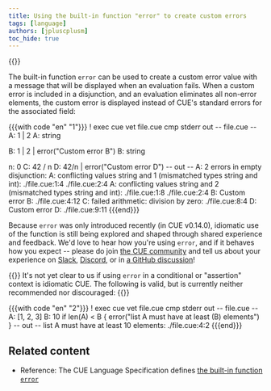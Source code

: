```yaml
---
title: Using the built-in function "error" to create custom errors
tags: [language]
authors: [jpluscplusm]
toc_hide: true
---
```

{{<sidenote text="Requires CUE v0.14.0 or later" >}}

The built-in function `error` can be used to create a custom error value with a
message that will be displayed when an evaluation fails.
When a custom error is included in a disjunction, and an evaluation eliminates
all non-error elements, the custom error is displayed instead of CUE's standard
errors for the associated field:

<!--more-->

{{{with code "en" "1"}}}
! exec cue vet file.cue
cmp stderr out
-- file.cue --
A: 1 | 2
A: string

B: 1 | 2 | error("Custom error B")
B: string

n: 0
C: 42 / n
D: 42/n | error("Custom error D")
-- out --
A: 2 errors in empty disjunction:
A: conflicting values string and 1 (mismatched types string and int):
    ./file.cue:1:4
    ./file.cue:2:4
A: conflicting values string and 2 (mismatched types string and int):
    ./file.cue:1:8
    ./file.cue:2:4
B: Custom error B:
    ./file.cue:4:12
C: failed arithmetic: division by zero:
    ./file.cue:8:4
D: Custom error D:
    ./file.cue:9:11
{{{end}}}

Because `error` was only introduced recently (in CUE v0.14.0), idiomatic use of
the function is still being explored and shaped through shared experience and
feedback. We'd love to hear how you're using `error`, and if it behaves how you
expect -- please do join [the CUE community](/community/) and tell us about
your experience on [Slack](/s/slack), [Discord](/s/discord), or in
[a GitHub discussion](/discussions/)!

{{<warning>}}
It's not yet clear to us if using `error` in a conditional or "assertion"
context is idiomatic CUE. The following is valid, but is currently neither
recommended nor discouraged:
{{</warning>}}

{{{with code "en" "2"}}}
! exec cue vet file.cue
cmp stderr out
-- file.cue --
A: [1, 2, 3]
B: 10
if len(A) < B {
	error("list A must have at least \(B) elements")
}
-- out --
list A must have at least 10 elements:
    ./file.cue:4:2
{{{end}}}

## Related content

- Reference: The CUE Language Specification defines
  [the built-in function `error`]({{<relref"docs/reference/spec/#error">}})
